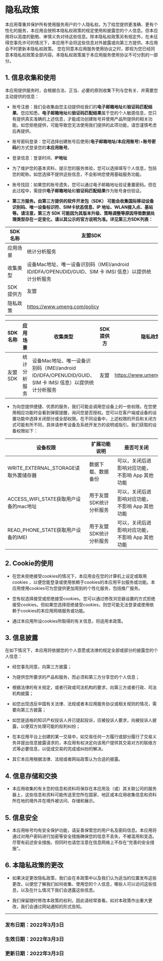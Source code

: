 # 隐私政策

本应用尊重并保护所有使用服务用户的个人隐私权。为了给您提供更准确、更有个性化的服务，本应用会按照本隐私权政策的规定使用和披露您的个人信息。但本应用将以高度的勤勉、审慎义务对待这些信息。除本隐私权政策另有规定外，在未征得您事先许可的情况下，本应用不会将这些信息对外披露或向第三方提供。本应用会不时更新本隐私权政策。 您在同意本应用服务使用协议之时，即视为您已经同意本隐私权政策全部内容。本隐私权政策属于本应用服务使用协议不可分割的一部分。

## 1. 信息收集和使用

本应用提供服务时，会根据合法、正当、必要的原则收集下列与您有关、并需要您主动提供的信息：

- 账号注册：我们会收集由您主动提供给我们的**电子邮箱地址**和**验证码匹配结果**。您应知悉，**电子邮箱地址**和**验证码匹配结果**属于您的个人敏感信息，您只有提供真实准确的上述信息，才能成功创建账号并使用产品所提供的相关功能。如您拒绝提供，可能导致您无法使用我们提供的此项功能，请您谨慎考虑后再提供。

- 账号密码登录：您可选择创建账号后使用(**电子邮箱地址/本应用账号**)+**账号密码**的方式登录您的**本应用账号**。

- 登录信息：登录时间、**IP地址**

- 为了维护您的基本资料，提示您的服务体验，您可以选择填写个人信息，包括您的昵称。如您选择不提供这些信息，不会影响您使用基础服务功能。

- 账号找回：如果您的账号遗失，您可以通过电子邮箱地址验证重置密码。但在此过程中，需提供**电子邮箱地址**和**验证码匹配结果**作为账号身份验证。

- **第三方服务。由第三方提供的软件开发包（SDK） 可能会收集国际移动设备识别码、唯一设备标识符、SIM卡状态信息、IP 地址、WLAN接入点、基站等。请注意，第三方 SDK 可能因为其版本升级、策略调整等原因导致数据处理类型存在一定变化，请以其公示的官方说明为准。详见第三方SDK列表：**


|SDK名称|友盟SDK|
| ----- | ----- |
|应用场景|统计分析服务|
|收集类型|设备Mac地址、唯一设备识别码（IMEI/android ID/IDFA/OPENUDID/GUID、SIM 卡 IMSI 信息）以提供统计分析服务|
|SDK提供方|友盟|
|隐私政策|https://www.umeng.com/policy|


|SDK名称|应用场景|收集类型|SDK提供方|隐私政策|
| ----- | ----- | ----- | ----- | ----- |
| 友盟SDK|统计分析服务|设备Mac地址、唯一设备识别码（IMEI/android ID/IDFA/OPENUDID/GUID、SIM 卡 IMSI 信息）以提供统计分析服务 | 友盟 | https://www.umeng.com/policy |

- 为向您提供便捷、优质的服务，我们可能会调用您设备上的一些权限。在您使用相应功能时会看到弹窗提醒，询问您是否授权。您可以在客户端或设备的设置功能中选择关闭部分或全部权限。在不同设备中，上述权限的开启和关闭方式可能有所不同，具体请参考设备及系统开发方的说明或指引。我们获取的设备权限如下：

|  设备权限|扩展功能说明|是否可关闭|
|  ----- | ----- | ----- |
| WRITE_EXTERNAL_STORAGE读取外置储存器| 数据下载、数据备份| 可以，关闭后进影响对应功能，不影响 App 其他功能|
| ACCESS_WIFI_STATE获取用户设备的mac地址| 用于友盟SDK统计分析服务|可以，关闭后进影响对应功能，不影响 App 其他功能|
| READ_PHONE_STATE获取用户设备的IMEI| 用于友盟SDK统计分析服务|可以，关闭后进影响对应功能，不影响 App 其他功能|

## 2. Cookie的使用

- 在您未拒绝接受cookies的情况下，本应用会在您的计算机上设定或取用cookies ，以便您能登录或使用依赖于cookies的本应用平台服务或功能。本应用使用cookies可为您提供更加周到的个性化服务，包括推广服务。

- 您有权选择接受或拒绝接受cookies。您可以通过修改浏览器设置的方式拒绝接受cookies。但如果您选择拒绝接受cookies，则您可能无法登录或使用依赖于cookies的本应用网络服务或功能。

- 通过本应用所设cookies所取得的有关信息，将适用本政策。

## 3. 信息披露

在如下情况下，本应用将依据您的个人意愿或法律的规定全部或部分的披露您的个人信息：

- 经您事先同意，向第三方披露；

- 为提供您所要求的产品和服务，而必须和第三方分享您的个人信息；

- 根据法律的有关规定，或者行政或司法机构的要求，向第三方或者行政、司法机构披露；

- 如您出现违反中国有关法律、法规或者本应用服务协议或相关规则的情况，需要向第三方披露；

- 如您是适格的知识产权投诉人并已提起投诉，应被投诉人要求，向被投诉人披露，以便双方处理可能的权利纠纷；

- 在本应用平台上创建的某一交易中，如交易任何一方履行或部分履行了交易义务并提出信息披露请求的，本应用有权决定向该用户提供其交易对方的联络方式等必要信息，以促成交易的完成或纠纷的解决。

- 其它本应用根据法律、法规或者网站政策认为合适的披露。

## 4. 信息存储和交换

- 本应用收集的有关您的信息和资料将保存在本应用及（或）其关联公司的服务器上，这些信息和资料可能传送至您所在国家、地区或本应用收集信息和资料所在地的境外并在境外被访问、存储和展示。

## 5. 信息安全

- 本应用帐号均有安全保护功能，请妥善保管您的用户名及密码信息。本应用将通过对用户密码进行加密等安全措施确保您的信息不丢失，不被滥用和变造。尽管有前述安全措施，但同时也请您注意在信息网络上不存在“完善的安全措施”。

## 6. 本隐私政策的更改

- 如果决定更改隐私政策，我们会在本政策中以及我们认为适当的位置发布这些更改，以便您了解我们如何收集、使用您的个人信息，哪些人可以访问这些信息，以及在什么情况下我们会透露这些信息。

- 我们保留随时修改本政策的权利，因此请经常查看。如对本政策作出重大更改，我们会通过网站通知的形式告知。

---

### 发布日期：2022年3月3日

### 生效日期：2022年3月3日

### 更新日期：2022年3月3日
